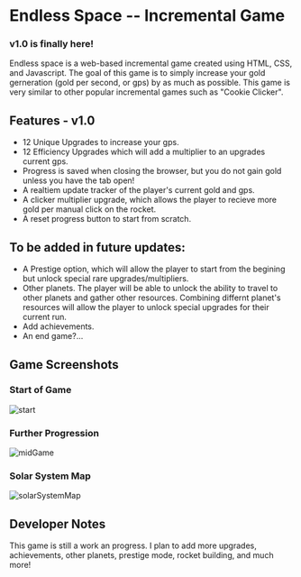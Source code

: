 # Endless Space -- Incremental Game
### v1.0 is finally here!
Endless space is a web-based incremental game created using HTML, CSS, and Javascript. The goal of this game is to simply increase your gold gerneration (gold per second, or gps) by as much as possible. This game is very similar to other popular incremental games such as "Cookie Clicker".

## Features - v1.0
- 12 Unique Upgrades to increase your gps.
- 12 Efficiency Upgrades which will add a multiplier to an upgrades current gps.
- Progress is saved when closing the browser, but you do not gain gold unless you have the tab open!
- A realtiem update tracker of the player's current gold and gps.
- A clicker multiplier upgrade, which allows the player to recieve more gold per manual click on the rocket.
- A reset progress button to start from scratch.

## To be added in future updates:
- A Prestige option, which will allow the player to start from the begining but unlock special rare upgrades/multipliers.
- Other planets. The player will be able to unlock the ability to travel to other planets and gather other resources. Combining differnt planet's resources will allow the player to unlock special upgrades for their current run.
- Add achievements.
- An end game?...

## Game Screenshots

### Start of Game
![start](https://user-images.githubusercontent.com/55816533/137613544-dfe10cd9-f721-4f2e-90dc-efa609427b02.JPG)

### Further Progression
![midGame](https://user-images.githubusercontent.com/55816533/137613547-341ed312-265d-4779-a984-91f5fdf6f93b.JPG)

### Solar System Map
![solarSystemMap](https://user-images.githubusercontent.com/55816533/137613549-ac0a7dff-1a92-464c-8874-900f68c8591e.JPG)

## Developer Notes
This game is still a work an progress. I plan to add more upgrades, achievements, other planets, prestige mode, rocket building, and much more!
